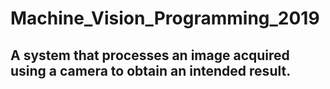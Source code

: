 # Machine_Vision_Programming_2019
## A system that processes an image acquired using a camera to obtain an intended result.
